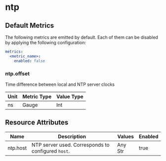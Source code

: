 [comment]: <> (Code generated by mdatagen. DO NOT EDIT.)

# ntp

## Default Metrics

The following metrics are emitted by default. Each of them can be disabled by applying the following configuration:

```yaml
metrics:
  <metric_name>:
    enabled: false
```

### ntp.offset

Time difference between local and NTP server clocks

| Unit | Metric Type | Value Type |
| ---- | ----------- | ---------- |
| ns | Gauge | Int |

## Resource Attributes

| Name | Description | Values | Enabled |
| ---- | ----------- | ------ | ------- |
| ntp.host | NTP server used. Corresponds to configured `host`. | Any Str | true |
